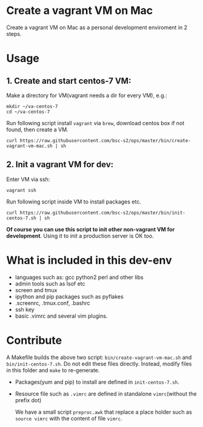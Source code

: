 #  Create a vagrant VM on Mac

Create a vagrant VM on Mac as a personal development enviroment in 2 steps.

#   Usage

##  1. Create and start centos-7 VM:

Make a directory for VM(vagrant needs a dir for every VM), e.g.:

```
mkdir ~/va-centos-7
cd ~/va-centos-7
```

Run following script install `vagrant` via `brew`, download centos box if not found,
then create a VM.

```
curl https://raw.githubusercontent.com/bsc-s2/ops/master/bin/create-vagrant-vm-mac.sh | sh
```

## 2. Init a vagrant VM for dev:

Enter VM via ssh:

```
vagrant ssh
```

Run following script inside VM to install packages etc.

```
curl https://raw.githubusercontent.com/bsc-s2/ops/master/bin/init-centos-7.sh | sh
```

**Of course you can use this script to init other non-vagrant VM for
development**.
Using it to init a production server is OK too.


#   What is included in this dev-env

-   languages such as: gcc python2 perl and other libs
-   admin tools such as lsof etc
-   screen and tmux
-   ipython and pip packages such as pyflakes
-   .screenrc, .tmux.conf, .bashrc
-   ssh key
-   basic .vimrc and several vim plugins.


#   Contribute

A Makefile builds the above two script: `bin/create-vagrant-vm-mac.sh` and
`bin/init-centos-7.sh`.
Do not edit these files directly.
Instead, modify files in this folder and `make` to re-generate.

-   Packages(yum and pip) to install are defined in `init-centos-7.sh`.

-   Resource file such as `.vimrc` are defined in standalone `vimrc`(without the prefix dot)

    We have a small script `preproc.awk` that replace a place holder such as `source
    vimrc` with the content of file `vimrc`.

